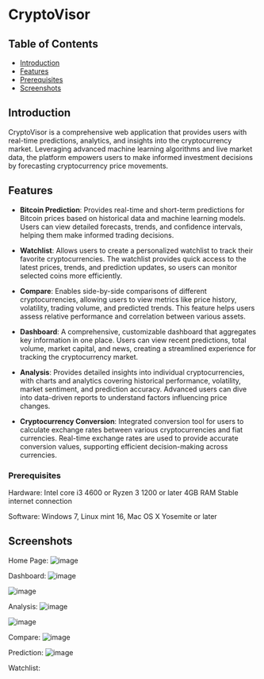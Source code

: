# CryptoVisor

## Table of Contents
- [Introduction](#introduction)
- [Features](#features)
- [Prerequisites](#prerequisites) 
- [Screenshots](#screenshots)


## Introduction

CryptoVisor is a comprehensive web application that provides users with real-time predictions, analytics, and insights into the cryptocurrency market. Leveraging advanced machine learning algorithms and live market data, the platform empowers users to make informed investment decisions by forecasting cryptocurrency price movements. 

## Features

- **Bitcoin Prediction**:  Provides real-time and short-term predictions for Bitcoin prices based on historical data and machine learning models. Users can view detailed forecasts, trends, and confidence intervals, helping them make informed trading decisions.

- **Watchlist**: Allows users to create a personalized watchlist to track their favorite cryptocurrencies. The watchlist provides quick access to the latest prices, trends, and prediction updates, so users can monitor selected coins more efficiently.

- **Compare**: Enables side-by-side comparisons of different cryptocurrencies, allowing users to view metrics like price history, volatility, trading volume, and predicted trends. This feature helps users assess relative performance and correlation between various assets.

- **Dashboard**: A comprehensive, customizable dashboard that aggregates key information in one place. Users can view recent predictions, total volume, market capital, and news, creating a streamlined experience for tracking the cryptocurrency market.

- **Analysis**: Provides detailed insights into individual cryptocurrencies, with charts and analytics covering historical performance, volatility, market sentiment, and prediction accuracy. Advanced users can dive into data-driven reports to understand factors influencing price changes.

- **Cryptocurrency Conversion**: Integrated conversion tool for users to calculate exchange rates between various cryptocurrencies and fiat currencies. Real-time exchange rates are used to provide accurate conversion values, supporting efficient decision-making across currencies.

### Prerequisites

Hardware: 
Intel core i3 4600 or Ryzen 3 1200 or later 
4GB RAM 
Stable internet connection 

Software: 
Windows 7, Linux mint 16, Mac OS X Yosemite or later 



## Screenshots

Home Page: 
![image](https://github.com/user-attachments/assets/9b4caac4-5be7-4e99-ad99-8b2aaab4984e)

Dashboard:
![image](https://github.com/user-attachments/assets/4fac86ca-5973-4c1c-868d-021e57a00ca2)

![image](https://github.com/user-attachments/assets/ed3a3bea-48f6-4e6b-a813-7593a38186af)

Analysis:
![image](https://github.com/user-attachments/assets/f666b0ed-368c-4298-b03c-a4173ea9a680)

![image](https://github.com/user-attachments/assets/02011cd0-19a5-4d32-8a67-fe015a3570d1)

Compare:
![image](https://github.com/user-attachments/assets/2b3199d7-ff08-41bb-9d03-6742c07cbc95)

Prediction:
![image](https://github.com/user-attachments/assets/346cffaa-aa03-4bc6-a5b5-094a0373906a)

Watchlist:

